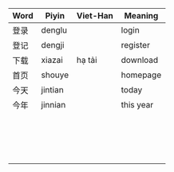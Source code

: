 | Word | Piyin   | Viet-Han | Meaning   |
| ---- | ------- | -------- | --------- |
| 登录 | denglu  |          | login     |
| 登记 | dengji  |          | register  |
| 下载 | xiazai  | hạ tải   | download  |
| 首页 | shouye  |          | homepage  |
| 今天 | jintian |          | today     |
| 今年 | jinnian |          | this year |
|      |         |          |           |
|      |         |          |           |
|      |         |          |           |
|      |         |          |           |
|      |         |          |           |
|      |         |          |           |
|      |         |          |           |
|      |         |          |           |
|      |         |          |           |
|      |         |          |           |
|      |         |          |           |
|      |         |          |           |
|      |         |          |           |
|      |         |          |           |
|      |         |          |           |
|      |         |          |           |
|      |         |          |           |
